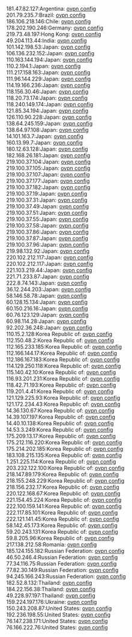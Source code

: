 181.47.82.127:Argentina: [ovpn config](vpn/181_47_82_127.ovpn)  
201.79.235.7:Brazil: [ovpn config](vpn/201_79_235_7.ovpn)  
186.106.218.146:Chile: [ovpn config](vpn/186_106_218_146.ovpn)  
178.202.190.246:Germany: [ovpn config](vpn/178_202_190_246.ovpn)  
219.73.48.197:Hong Kong: [ovpn config](vpn/219_73_48_197.ovpn)  
49.204.113.44:India: [ovpn config](vpn/49_204_113_44.ovpn)  
101.142.198.53:Japan: [ovpn config](vpn/101_142_198_53.ovpn)  
106.136.232.152:Japan: [ovpn config](vpn/106_136_232_152.ovpn)  
110.163.144.194:Japan: [ovpn config](vpn/110_163_144_194.ovpn)  
110.2.194.1:Japan: [ovpn config](vpn/110_2_194_1.ovpn)  
111.217.158.163:Japan: [ovpn config](vpn/111_217_158_163.ovpn)  
111.96.144.229:Japan: [ovpn config](vpn/111_96_144_229.ovpn)  
114.19.166.236:Japan: [ovpn config](vpn/114_19_166_236.ovpn)  
118.156.30.46:Japan: [ovpn config](vpn/118_156_30_46.ovpn)  
118.20.73.174:Japan: [ovpn config](vpn/118_20_73_174.ovpn)  
118.240.149.174:Japan: [ovpn config](vpn/118_240_149_174.ovpn)  
121.85.34.194:Japan: [ovpn config](vpn/121_85_34_194.ovpn)  
126.110.90.228:Japan: [ovpn config](vpn/126_110_90_228.ovpn)  
138.64.245.159:Japan: [ovpn config](vpn/138_64_245_159.ovpn)  
138.64.97.108:Japan: [ovpn config](vpn/138_64_97_108.ovpn)  
14.101.163.7:Japan: [ovpn config](vpn/14_101_163_7.ovpn)  
160.13.99.7:Japan: [ovpn config](vpn/160_13_99_7.ovpn)  
180.12.63.128:Japan: [ovpn config](vpn/180_12_63_128.ovpn)  
182.168.26.181:Japan: [ovpn config](vpn/182_168_26_181.ovpn)  
219.100.37.104:Japan: [ovpn config](vpn/219_100_37_104.ovpn)  
219.100.37.105:Japan: [ovpn config](vpn/219_100_37_105.ovpn)  
219.100.37.107:Japan: [ovpn config](vpn/219_100_37_107.ovpn)  
219.100.37.177:Japan: [ovpn config](vpn/219_100_37_177.ovpn)  
219.100.37.182:Japan: [ovpn config](vpn/219_100_37_182.ovpn)  
219.100.37.19:Japan: [ovpn config](vpn/219_100_37_19.ovpn)  
219.100.37.31:Japan: [ovpn config](vpn/219_100_37_31.ovpn)  
219.100.37.49:Japan: [ovpn config](vpn/219_100_37_49.ovpn)  
219.100.37.51:Japan: [ovpn config](vpn/219_100_37_51.ovpn)  
219.100.37.55:Japan: [ovpn config](vpn/219_100_37_55.ovpn)  
219.100.37.58:Japan: [ovpn config](vpn/219_100_37_58.ovpn)  
219.100.37.86:Japan: [ovpn config](vpn/219_100_37_86.ovpn)  
219.100.37.87:Japan: [ovpn config](vpn/219_100_37_87.ovpn)  
219.100.37.96:Japan: [ovpn config](vpn/219_100_37_96.ovpn)  
219.98.132.92:Japan: [ovpn config](vpn/219_98_132_92.ovpn)  
220.102.212.117:Japan: [ovpn config](vpn/220_102_212_117.ovpn)  
220.102.212.117:Japan: [ovpn config](vpn/220_102_212_117.ovpn)  
221.103.219.44:Japan: [ovpn config](vpn/221_103_219_44.ovpn)  
221.71.233.87:Japan: [ovpn config](vpn/221_71_233_87.ovpn)  
222.8.74.143:Japan: [ovpn config](vpn/222_8_74_143.ovpn)  
36.12.244.203:Japan: [ovpn config](vpn/36_12_244_203.ovpn)  
58.146.58.78:Japan: [ovpn config](vpn/58_146_58_78.ovpn)  
60.128.15.134:Japan: [ovpn config](vpn/60_128_15_134.ovpn)  
60.150.216.16:Japan: [ovpn config](vpn/60_150_216_16.ovpn)  
60.76.123.129:Japan: [ovpn config](vpn/60_76_123_129.ovpn)  
60.98.114.28:Japan: [ovpn config](vpn/60_98_114_28.ovpn)  
92.202.36.248:Japan: [ovpn config](vpn/92_202_36_248.ovpn)  
110.15.2.128:Korea Republic of: [ovpn config](vpn/110_15_2_128.ovpn)  
112.150.48.2:Korea Republic of: [ovpn config](vpn/112_150_48_2.ovpn)  
112.165.233.185:Korea Republic of: [ovpn config](vpn/112_165_233_185.ovpn)  
112.166.144.17:Korea Republic of: [ovpn config](vpn/112_166_144_17.ovpn)  
112.186.167.183:Korea Republic of: [ovpn config](vpn/112_186_167_183.ovpn)  
114.129.250.118:Korea Republic of: [ovpn config](vpn/114_129_250_118.ovpn)  
115.140.42.10:Korea Republic of: [ovpn config](vpn/115_140_42_10.ovpn)  
116.93.201.231:Korea Republic of: [ovpn config](vpn/116_93_201_231.ovpn)  
118.42.71.193:Korea Republic of: [ovpn config](vpn/118_42_71_193.ovpn)  
119.201.4.41:Korea Republic of: [ovpn config](vpn/119_201_4_41.ovpn)  
121.129.225.93:Korea Republic of: [ovpn config](vpn/121_129_225_93.ovpn)  
121.172.234.43:Korea Republic of: [ovpn config](vpn/121_172_234_43.ovpn)  
14.36.130.67:Korea Republic of: [ovpn config](vpn/14_36_130_67.ovpn)  
14.39.107.197:Korea Republic of: [ovpn config](vpn/14_39_107_197.ovpn)  
14.40.10.138:Korea Republic of: [ovpn config](vpn/14_40_10_138.ovpn)  
14.53.3.249:Korea Republic of: [ovpn config](vpn/14_53_3_249.ovpn)  
175.209.13.17:Korea Republic of: [ovpn config](vpn/175_209_13_17.ovpn)  
175.212.116.220:Korea Republic of: [ovpn config](vpn/175_212_116_220.ovpn)  
175.214.202.185:Korea Republic of: [ovpn config](vpn/175_214_202_185.ovpn)  
183.108.215.135:Korea Republic of: [ovpn config](vpn/183_108_215_135.ovpn)  
1.251.225.114:Korea Republic of: [ovpn config](vpn/1_251_225_114.ovpn)  
203.232.122.100:Korea Republic of: [ovpn config](vpn/203_232_122_100.ovpn)  
218.147.89.179:Korea Republic of: [ovpn config](vpn/218_147_89_179.ovpn)  
218.155.248.229:Korea Republic of: [ovpn config](vpn/218_155_248_229.ovpn)  
218.156.232.17:Korea Republic of: [ovpn config](vpn/218_156_232_17.ovpn)  
220.122.168.67:Korea Republic of: [ovpn config](vpn/220_122_168_67.ovpn)  
221.154.45.224:Korea Republic of: [ovpn config](vpn/221_154_45_224.ovpn)  
222.100.159.141:Korea Republic of: [ovpn config](vpn/222_100_159_141.ovpn)  
222.117.85.101:Korea Republic of: [ovpn config](vpn/222_117_85_101.ovpn)  
222.121.141.45:Korea Republic of: [ovpn config](vpn/222_121_141_45.ovpn)  
58.142.45.173:Korea Republic of: [ovpn config](vpn/58_142_45_173.ovpn)  
59.20.243.131:Korea Republic of: [ovpn config](vpn/59_20_243_131.ovpn)  
59.8.205.96:Korea Republic of: [ovpn config](vpn/59_8_205_96.ovpn)  
217.138.212.58:Romania: [ovpn config](vpn/217_138_212_58.ovpn)  
185.124.155.182:Russian Federation: [ovpn config](vpn/185_124_155_182.ovpn)  
46.50.246.4:Russian Federation: [ovpn config](vpn/46_50_246_4.ovpn)  
77.34.116.75:Russian Federation: [ovpn config](vpn/77_34_116_75.ovpn)  
77.82.30.149:Russian Federation: [ovpn config](vpn/77_82_30_149.ovpn)  
94.245.166.243:Russian Federation: [ovpn config](vpn/94_245_166_243.ovpn)  
182.52.8.132:Thailand: [ovpn config](vpn/182_52_8_132.ovpn)  
184.22.156.38:Thailand: [ovpn config](vpn/184_22_156_38.ovpn)  
49.228.97.197:Thailand: [ovpn config](vpn/49_228_97_197.ovpn)  
159.224.197.176:Ukraine: [ovpn config](vpn/159_224_197_176.ovpn)  
150.243.208.87:United States: [ovpn config](vpn/150_243_208_87.ovpn)  
192.236.198.55:United States: [ovpn config](vpn/192_236_198_55.ovpn)  
76.147.238.171:United States: [ovpn config](vpn/76_147_238_171.ovpn)  
76.166.222.76:United States: [ovpn config](vpn/76_166_222_76.ovpn)  
